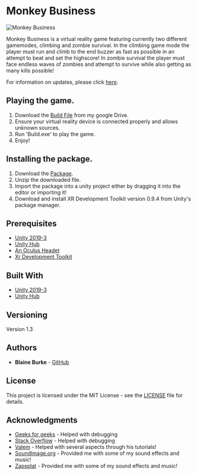 # Monkey Business

![Monkey Business](https://github.com/BurkeBlaine1999/Final-Year-Project/blob/main/Assets/Resources/MonkeyBusiness2.1.png?raw=true )

Monkey Business is a virtual reality game featuring currently two different gamemodes, climbing and zombie survival.
In the climbing game mode the player must run and climb to the end buzzer as fast as possible in an attempt to beat and set the highscore! In zombie survival the player must face endless waves of zombies and attempt to survive while also getting as many kills possible!

For information on updates, please click [here](https://github.com/BurkeBlaine1999/Final-Year-Project/blob/main/GameUpdates.md).

## Playing the game.

1) Download the [Build File](https://drive.google.com/file/d/11YudHE_fH6jEXgMZ8Z6cuuxaA4dPUYJq/view?usp=sharing) from my google Drive.
2) Ensure your virtual reality device is connected properly and allows unknown sources.
3) Run 'Build.exe' to play the game.
4) Enjoy!

## Installing the package.

1. Download the [Package](https://drive.google.com/file/d/1eJRZ-V7ThlLdG8DRtKSSzb_M8RiYCWab/view?usp=sharing).
2. Unzip the downloaded file.
3. Import the package into a unity project either by dragging it into the editor or importing it!
4. Download and install XR Development Toolkit version 0.9.4 from Unity's package manager.

## Prerequisites

* [Unity 2019-3](https://unity.com/releases/2019-3)
* [Unity Hub](https://unity3d.com/get-unity/download)
* [An Oculus Headet](https://www.oculus.com/quest-2/)
* [Xr Development Toolkit](https://docs.unity3d.com/Manual/com.unity.xr.interaction.toolkit.html)

## Built With

* [Unity 2019-3](https://unity.com/releases/2019-3)
* [Unity Hub](https://unity3d.com/get-unity/download)

## Versioning

Version 1.3

## Authors

* **Blaine Burke** - [GitHub](https://github.com/BurkeBlaine1999)

## License

This project is licensed under the MIT License - see the [LICENSE](https://github.com/BurkeBlaine1999/Final-Year-Project/blob/main/LICENSE) file for details.

## Acknowledgments

* [Geeks for geeks](https://www.geeksforgeeks.org/) - Helped with debugging 
* [Stack Overflow](https://stackoverflow.com/) - Helped with debugging 
* [Valem](https://www.youtube.com/channel/UCPJlesN59MzHPPCp0Lg8sLw) - Helped with several aspects through his tutorials! 
* [SoundImage.org](http://soundimage.org/) - Provided me with some of my sound effects and music! 
* [Zapsplat](https://www.zapsplat.com/) - Provided me with some of my sound effects and music! 

